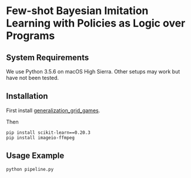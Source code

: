# Few-shot Bayesian Imitation Learning with Policies as Logic over Programs

## System Requirements
We use Python 3.5.6 on macOS High Sierra. Other setups may work but have not been tested.

## Installation
First install [generalization_grid_games](https://github.com/tomsilver/generalization_grid_games).

Then
```
pip install scikit-learn==0.20.3
pip install imageio-ffmpeg
```

## Usage Example

```
python pipeline.py
```
